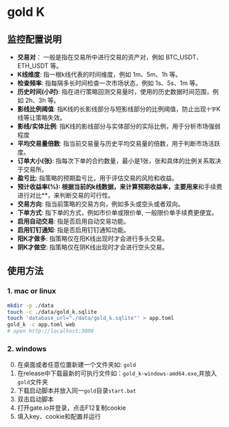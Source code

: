 
# gold K

## 监控配置说明
- **交易对**： 一般是指在交易所中进行交易的资产对，例如 BTC_USDT、ETH_USDT 等。
- **K线维度**: 指一根k线代表的时间维度，例如 1m、5m、1h 等。
- **检查频率**: 指每隔多长时间检查一次市场状态，例如 1s、5s、1m 等。
- **历史时间(小时)**: 指在进行策略回测交易量时，使用的历史数据时间范围，例如 2h、3h 等。
- **影线比例阈值**: 指K线的长影线部分与短影线部分的比例阈值，防止出现`十字`K线等让策略失效。
- **影线/实体比例**: 指K线的影线部分与实体部分的实际比例，用于分析市场强弱程度
- **平均交易量倍数**: 指当前交易量与历史平均交易量的倍数，用于判断市场活跃度。
- **订单大小(张)**: 指每次下单的合约数量，最小是1张，张和具体的比例关系取决于交易所。
- **盈亏比**: 指策略的预期盈亏比，用于评估交易的风险和收益。
- **预计收益率(%): 根据当前的k线数据，来计算预期收益率，主要用来**和手续费进行对比**，来判断交易的可行性。
- **交易方向**: 指当前策略的交易方向，例如多头或空头或者双向。
- **下单方式**: 指下单的方式，例如市价单或限价单, 一般限价单手续费更便宜。
- **启用自动交易**: 指是否启用自动交易功能。
- **启用钉钉通知**: 指是否启用钉钉通知功能。
- **阳K才做多**: 指策略仅在阳K线出现时才会进行多头交易。
- **阴K才做空**: 指策略仅在阴K线出现时才会进行空头交易。



## 使用方法
### 1. mac or linux
```bash
mkdir -p ./data
touch -c ./data/gold_k.sqlite
touch 'database_url="./data/gold_k.sqlite"' > app.toml
gold_k -c app.toml web
# open http://localhost:3000
```

### 2. windows
0. 在桌面或者任意位置新建一个文件夹如: `gold`
1. 在release中下载最新的可执行文件如：`gold_k-windows-amd64.exe`,并放入`gold`文件夹
2. 下载启动脚本并放入同一`gold`目录`start.bat`
3. 双击启动脚本
4. 打开gate.io并登录，点击F12复制cookie
5. 填入key、cookie和配置并运行